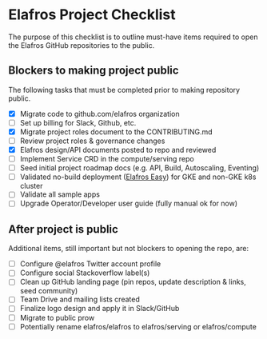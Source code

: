 # Elafros Project Checklist

The purpose of this checklist is to outline must-have items required to open the Elafros GitHub repositories to the public.

## Blockers to making project public 

The following tasks that must be completed prior to making repository public.

- [x] Migrate code to github.com/elafros organization  
- [ ] Set up billing for Slack, Github, etc.
- [x] Migrate project roles document to the CONTRIBUTING.md
- [ ] Review project roles & governance changes
- [x] Elafros design/API documents posted to repo and reviewed 
- [ ] Implement Service CRD in the compute/serving repo
- [ ] Seed initial project roadmap docs (e.g. API, Build, Autoscaling, Eventing)
- [ ] Validated no-build deployment ([Elafros Easy](https://github.com/elafros/install)) for GKE and non-GKE k8s cluster
- [ ] Validate all sample apps
- [ ] Upgrade Operator/Developer user guide (fully manual ok for now)

## After project is public 

Additional items, still important but not blockers to opening the repo, are:

- [ ] Configure @elafros Twitter account profile 
- [ ] Configure social Stackoverflow label(s)
- [ ] Clean up GitHub landing page (pin repos, update description & links, seed community)
- [ ] Team Drive and mailing lists created
- [ ] Finalize logo design and apply it in Slack/GitHub
- [ ] Migrate to public prow
- [ ] Potentially rename elafros/elafros to elafros/serving or elafros/compute